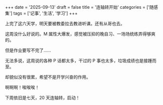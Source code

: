 +++
date = '2025-09-13'
draft = false
title = '连轴转开始'
categories = ['随感集']
tags = ['记事', '生活', '学习']
+++

上完了这六天学，明天要被教委拉去教进听课。还有从哥也去。

这周没什么好说的。M 属性大爆发，感觉被压抑的晚自习、一场场统练弄得够爽的。

但是作业要写不完了……

无法多说，这周说的各种 P 话都太多，干过的 P 事也太多，垃圾成绩也是接踵而至。

却貌似没有很累，希望不是开学兴奋的作用。

啊啊啊！唉唉唉！

下周依旧是七天，20 天连轴转，启动！